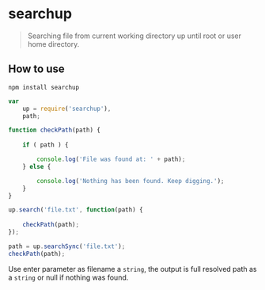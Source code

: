 # searchup

>Searching file from current working directory up until root or user home directory.

## How to use

`npm install searchup`

```javascript
var
    up = require('searchup'),
    path;

function checkPath(path) {
    
    if ( path ) {

        console.log('File was found at: ' + path);
    } else {

        console.log('Nothing has been found. Keep digging.');
    }
}

up.search('file.txt', function(path) {
    
    checkPath(path);
});

path = up.searchSync('file.txt');
checkPath(path);

```
Use enter parameter as filename a `string`, the output is full resolved path as a `string` or null if nothing was found.
